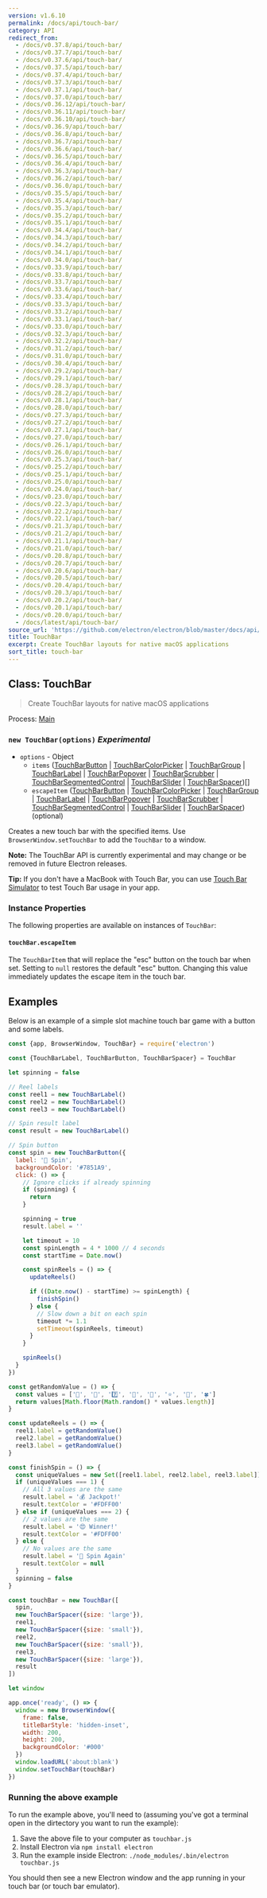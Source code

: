 ```yaml
---
version: v1.6.10
permalink: /docs/api/touch-bar/
category: API
redirect_from:
  - /docs/v0.37.8/api/touch-bar/
  - /docs/v0.37.7/api/touch-bar/
  - /docs/v0.37.6/api/touch-bar/
  - /docs/v0.37.5/api/touch-bar/
  - /docs/v0.37.4/api/touch-bar/
  - /docs/v0.37.3/api/touch-bar/
  - /docs/v0.37.1/api/touch-bar/
  - /docs/v0.37.0/api/touch-bar/
  - /docs/v0.36.12/api/touch-bar/
  - /docs/v0.36.11/api/touch-bar/
  - /docs/v0.36.10/api/touch-bar/
  - /docs/v0.36.9/api/touch-bar/
  - /docs/v0.36.8/api/touch-bar/
  - /docs/v0.36.7/api/touch-bar/
  - /docs/v0.36.6/api/touch-bar/
  - /docs/v0.36.5/api/touch-bar/
  - /docs/v0.36.4/api/touch-bar/
  - /docs/v0.36.3/api/touch-bar/
  - /docs/v0.36.2/api/touch-bar/
  - /docs/v0.36.0/api/touch-bar/
  - /docs/v0.35.5/api/touch-bar/
  - /docs/v0.35.4/api/touch-bar/
  - /docs/v0.35.3/api/touch-bar/
  - /docs/v0.35.2/api/touch-bar/
  - /docs/v0.35.1/api/touch-bar/
  - /docs/v0.34.4/api/touch-bar/
  - /docs/v0.34.3/api/touch-bar/
  - /docs/v0.34.2/api/touch-bar/
  - /docs/v0.34.1/api/touch-bar/
  - /docs/v0.34.0/api/touch-bar/
  - /docs/v0.33.9/api/touch-bar/
  - /docs/v0.33.8/api/touch-bar/
  - /docs/v0.33.7/api/touch-bar/
  - /docs/v0.33.6/api/touch-bar/
  - /docs/v0.33.4/api/touch-bar/
  - /docs/v0.33.3/api/touch-bar/
  - /docs/v0.33.2/api/touch-bar/
  - /docs/v0.33.1/api/touch-bar/
  - /docs/v0.33.0/api/touch-bar/
  - /docs/v0.32.3/api/touch-bar/
  - /docs/v0.32.2/api/touch-bar/
  - /docs/v0.31.2/api/touch-bar/
  - /docs/v0.31.0/api/touch-bar/
  - /docs/v0.30.4/api/touch-bar/
  - /docs/v0.29.2/api/touch-bar/
  - /docs/v0.29.1/api/touch-bar/
  - /docs/v0.28.3/api/touch-bar/
  - /docs/v0.28.2/api/touch-bar/
  - /docs/v0.28.1/api/touch-bar/
  - /docs/v0.28.0/api/touch-bar/
  - /docs/v0.27.3/api/touch-bar/
  - /docs/v0.27.2/api/touch-bar/
  - /docs/v0.27.1/api/touch-bar/
  - /docs/v0.27.0/api/touch-bar/
  - /docs/v0.26.1/api/touch-bar/
  - /docs/v0.26.0/api/touch-bar/
  - /docs/v0.25.3/api/touch-bar/
  - /docs/v0.25.2/api/touch-bar/
  - /docs/v0.25.1/api/touch-bar/
  - /docs/v0.25.0/api/touch-bar/
  - /docs/v0.24.0/api/touch-bar/
  - /docs/v0.23.0/api/touch-bar/
  - /docs/v0.22.3/api/touch-bar/
  - /docs/v0.22.2/api/touch-bar/
  - /docs/v0.22.1/api/touch-bar/
  - /docs/v0.21.3/api/touch-bar/
  - /docs/v0.21.2/api/touch-bar/
  - /docs/v0.21.1/api/touch-bar/
  - /docs/v0.21.0/api/touch-bar/
  - /docs/v0.20.8/api/touch-bar/
  - /docs/v0.20.7/api/touch-bar/
  - /docs/v0.20.6/api/touch-bar/
  - /docs/v0.20.5/api/touch-bar/
  - /docs/v0.20.4/api/touch-bar/
  - /docs/v0.20.3/api/touch-bar/
  - /docs/v0.20.2/api/touch-bar/
  - /docs/v0.20.1/api/touch-bar/
  - /docs/v0.20.0/api/touch-bar/
  - /docs/latest/api/touch-bar/
source_url: 'https://github.com/electron/electron/blob/master/docs/api/touch-bar.md'
title: TouchBar
excerpt: Create TouchBar layouts for native macOS applications
sort_title: touch-bar
---
```




<!--


                                      ::::
                                    :o+//+o:
                                    +o    oo-
                                    :o+//oo/+o/
                                      -::-   -oo:
                                               /s/
                      -::::::::-                :s/  :::--
                  :+oo+////////+:        -:/+oo/ :s:-///++oo+:
                /o+:                -/+oo+/:-     +o-      -:+o:
               /s:              -:+o+/:           -o+         :s/
              -s/            -/oo/:                /s-         +s-
              -s/         -/oo/-                   -s/         /s-
               oo       :+o/-                       oo         oo
               -s/    :oo/                          /s-       /s-
                :s/ :oo:              -::-          /s-      /s:
                  -+o/               /ssss/         :s:    -+o-
                 :o+--               /ssss/         :s:   :o+-
                :s/  +o:              -::-          /s-   --
               -s/    :+o/-                         /s-
               oo       -+o+-                       oo
              -s/         -/oo/-                   -s/
             -+soo+:         -/oo/:                /s-      /oooo+-
             o+   :s:           -:+o+/:-          -o+      /s:  -oo
             oo:--/s:       ::      -:+oo+/:-     -/-      /s/--:o+
              :+++/-        :s:          -:/+ooo++//////++oo//+o+:
                             /s:                --::::::--
                              /s/              /s-
                               :oo:          :oo:
                                 /oo/-    -/oo/
                                   -/+oooo+/-





                   _______  _______  _______  _______  __
                  |       ||       ||       ||       ||  |
                  |  _____||_     _||   _   ||    _  ||  |
                  | |_____   |   |  |  | |  ||   |_| ||  |
                  |_____  |  |   |  |  |_|  ||    ___||__|
                   _____| |  |   |  |       ||   |     __
                  |_______|  |___|  |_______||___|    |__|


    This file is generated automatically, so it should not be edited.

    To make changes, head over to the electron/electron repository:

    https://github.com/electron/electron/blob/master/docs/api/touch-bar.md

    Thanks!

-->
## Class: TouchBar

> Create TouchBar layouts for native macOS applications

Process: [Main]({{site.baseurl}}/docs/tutorial/quick-start#main-process)

### `new TouchBar(options)` _Experimental_

*   `options` - Object
    *   `items` ([TouchBarButton]({{site.baseurl}}/docs/api/touch-bar-button) &#124; [TouchBarColorPicker]({{site.baseurl}}/docs/api/touch-bar-color-picker) &#124; [TouchBarGroup]({{site.baseurl}}/docs/api/touch-bar-group) &#124; [TouchBarLabel]({{site.baseurl}}/docs/api/touch-bar-label) &#124; [TouchBarPopover]({{site.baseurl}}/docs/api/touch-bar-popover) &#124; [TouchBarScrubber]({{site.baseurl}}/docs/api/touch-bar-scrubber) &#124; [TouchBarSegmentedControl]({{site.baseurl}}/docs/api/touch-bar-segmented-control) &#124; [TouchBarSlider]({{site.baseurl}}/docs/api/touch-bar-slider) &#124; [TouchBarSpacer]({{site.baseurl}}/docs/api/touch-bar-spacer))[]
    *   `escapeItem` ([TouchBarButton]({{site.baseurl}}/docs/api/touch-bar-button) &#124; [TouchBarColorPicker]({{site.baseurl}}/docs/api/touch-bar-color-picker) &#124; [TouchBarGroup]({{site.baseurl}}/docs/api/touch-bar-group) &#124; [TouchBarLabel]({{site.baseurl}}/docs/api/touch-bar-label) &#124; [TouchBarPopover]({{site.baseurl}}/docs/api/touch-bar-popover) &#124; [TouchBarScrubber]({{site.baseurl}}/docs/api/touch-bar-scrubber) &#124; [TouchBarSegmentedControl]({{site.baseurl}}/docs/api/touch-bar-segmented-control) &#124; [TouchBarSlider]({{site.baseurl}}/docs/api/touch-bar-slider) &#124; [TouchBarSpacer]({{site.baseurl}}/docs/api/touch-bar-spacer)) (optional)

Creates a new touch bar with the specified items. Use `BrowserWindow.setTouchBar` to add the `TouchBar` to a window.

**Note:** The TouchBar API is currently experimental and may change or be removed in future Electron releases.

**Tip:** If you don't have a MacBook with Touch Bar, you can use [Touch Bar Simulator](https://github.com/sindresorhus/touch-bar-simulator) to test Touch Bar usage in your app.

### Instance Properties

The following properties are available on instances of `TouchBar`:

#### `touchBar.escapeItem`

The `TouchBarItem` that will replace the "esc" button on the touch bar when set. Setting to `null` restores the default "esc" button. Changing this value immediately updates the escape item in the touch bar.

## Examples

Below is an example of a simple slot machine touch bar game with a button and some labels.

```javascript
const {app, BrowserWindow, TouchBar} = require('electron')

const {TouchBarLabel, TouchBarButton, TouchBarSpacer} = TouchBar

let spinning = false

// Reel labels
const reel1 = new TouchBarLabel()
const reel2 = new TouchBarLabel()
const reel3 = new TouchBarLabel()

// Spin result label
const result = new TouchBarLabel()

// Spin button
const spin = new TouchBarButton({
  label: '🎰 Spin',
  backgroundColor: '#7851A9',
  click: () => {
    // Ignore clicks if already spinning
    if (spinning) {
      return
    }

    spinning = true
    result.label = ''

    let timeout = 10
    const spinLength = 4 * 1000 // 4 seconds
    const startTime = Date.now()

    const spinReels = () => {
      updateReels()

      if ((Date.now() - startTime) >= spinLength) {
        finishSpin()
      } else {
        // Slow down a bit on each spin
        timeout *= 1.1
        setTimeout(spinReels, timeout)
      }
    }

    spinReels()
  }
})

const getRandomValue = () => {
  const values = ['🍒', '💎', '7️⃣', '🍊', '🔔', '⭐', '🍇', '🍀']
  return values[Math.floor(Math.random() * values.length)]
}

const updateReels = () => {
  reel1.label = getRandomValue()
  reel2.label = getRandomValue()
  reel3.label = getRandomValue()
}

const finishSpin = () => {
  const uniqueValues = new Set([reel1.label, reel2.label, reel3.label]).size
  if (uniqueValues === 1) {
    // All 3 values are the same
    result.label = '💰 Jackpot!'
    result.textColor = '#FDFF00'
  } else if (uniqueValues === 2) {
    // 2 values are the same
    result.label = '😍 Winner!'
    result.textColor = '#FDFF00'
  } else {
    // No values are the same
    result.label = '🙁 Spin Again'
    result.textColor = null
  }
  spinning = false
}

const touchBar = new TouchBar([
  spin,
  new TouchBarSpacer({size: 'large'}),
  reel1,
  new TouchBarSpacer({size: 'small'}),
  reel2,
  new TouchBarSpacer({size: 'small'}),
  reel3,
  new TouchBarSpacer({size: 'large'}),
  result
])

let window

app.once('ready', () => {
  window = new BrowserWindow({
    frame: false,
    titleBarStyle: 'hidden-inset',
    width: 200,
    height: 200,
    backgroundColor: '#000'
  })
  window.loadURL('about:blank')
  window.setTouchBar(touchBar)
})
```

### Running the above example

To run the example above, you'll need to (assuming you've got a terminal open in the dirtectory you want to run the example):

1.  Save the above file to your computer as `touchbar.js`
2.  Install Electron via `npm install electron`
3.  Run the example inside Electron: `./node_modules/.bin/electron touchbar.js`

You should then see a new Electron window and the app running in your touch bar (or touch bar emulator).

